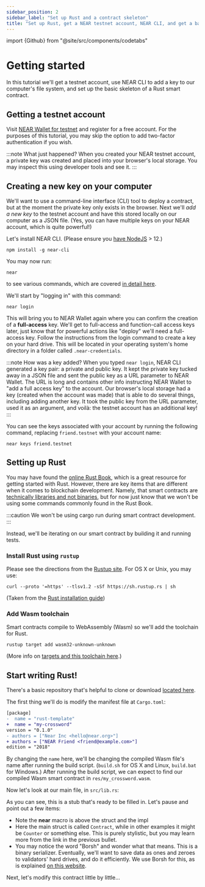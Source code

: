 ```yaml
---
sidebar_position: 2
sidebar_label: "Set up Rust and a contract skeleton" 
title: "Set up Rust, get a NEAR testnet account, NEAR CLI, and get a basic smart contract skeleton ready"
---
```

import {Github} from "@site/src/components/codetabs"

# Getting started

In this tutorial we'll get a testnet account, use NEAR CLI to add a key to our computer's file system, and set up the basic skeleton of a Rust smart contract.

## Getting a testnet account

Visit [NEAR Wallet for testnet](https://testnet.mynearwallet.com/) and register for a free account. For the purposes of this tutorial, you may skip the option to add two-factor authentication if you wish.

:::note What just happened?
When you created your NEAR testnet account, a private key was created and placed into your browser's local storage. You may inspect this using developer tools and see it. 
:::

## Creating a new key on your computer

We'll want to use a command-line interface (CLI) tool to deploy a contract, but at the moment the private key only exists in the browser. Next we'll _add a new key_ to the testnet account and have this stored locally on our computer as a JSON file. (Yes, you can have multiple keys on your NEAR account, which is quite powerful!)

Let's install NEAR CLI. (Please ensure you [have NodeJS](https://nodejs.org/) > 12.)

    npm install -g near-cli

You may now run:

    near

to see various commands, which are covered [in detail here](https://docs.near.org/tools/near-cli).

We'll start by "logging in" with this command:

    near login

This will bring you to NEAR Wallet again where you can confirm the creation of a **full-access** key. We'll get to full-access and function-call access keys later, just know that for powerful actions like "deploy" we'll need a full-access key. Follow the instructions from the login command to create a key on your hard drive. This will be located in your operating system's home directory in a folder called `.near-credentials`.

:::note How was a key added?
When you typed `near login`, NEAR CLI generated a key pair: a private and public key. It kept the private key tucked away in a JSON file and sent the public key as a URL parameter to NEAR Wallet. The URL is long and contains other info instructing NEAR Wallet to "add a full access key" to the account. Our browser's local storage had a key (created when the account was made) that is able to do several things, including adding another key. It took the public key from the URL parameter, used it as an argument, and voilà: the testnet account has an additional key!
:::

You can see the keys associated with your account by running the following command, replacing `friend.testnet` with your account name:

    near keys friend.testnet

## Setting up Rust

You may have found the [online Rust Book](https://doc.rust-lang.org/stable/book), which is a great resource for getting started with Rust. However, there are key items that are different when it comes to blockchain development. Namely, that smart contracts are [technically libraries and not binaries](https://learning-rust.github.io/docs/cargo-crates-and-basic-project-structure/#crate), but for now just know that we won't be using some commands commonly found in the Rust Book.

:::caution We won't be using
    cargo run
during smart contract development.
:::

Instead, we'll be iterating on our smart contract by building it and running tests.

### Install Rust using `rustup`

Please see the directions from the [Rustup site](https://rustup.rs/#). For OS X or Unix, you may use:

    curl --proto '=https' --tlsv1.2 -sSf https://sh.rustup.rs | sh

(Taken from the [Rust installation guide](https://www.rust-lang.org/tools/install))

### Add Wasm toolchain

Smart contracts compile to WebAssembly (Wasm) so we'll add the toolchain for Rust.

    rustup target add wasm32-unknown-unknown

(More info on [targets and this toolchain here](https://doc.rust-lang.org/edition-guide/rust-2018/platform-and-target-support/webassembly-support.html).)

## Start writing Rust! 

There's a basic repository that's helpful to clone or download [located here](https://github.com/near/boilerplate-template-rs). 

The first thing we'll do is modify the manifest file at `Cargo.toml`:

```diff
[package]
-  name = "rust-template"
+  name = "my-crossword"
version = "0.1.0"
- authors = ["Near Inc <hello@near.org>"]
+ authors = ["NEAR Friend <friend@example.com>"]
edition = "2018"
```

By changing the `name` here, we'll be changing the compiled Wasm file's name after running the build script. (`build.sh` for OS X and Linux, `build.bat` for Windows.) After running the build script, we can expect to find our compiled Wasm smart contract in `res/my_crossword.wasm`.

Now let's look at our main file, in `src/lib.rs`:

<Github language="rust" start="8" end="44" url="https://github.com/near/boilerplate-template-rs/blob/f1edeead98a9ec12c3f6db311f62025305f57874/contract/src/lib.rs" />

As you can see, this is a stub that's ready to be filled in. Let's pause and point out a few items:

- Note the **near** macro is above the struct and the impl
- Here the main struct is called `Contract`, while in other examples it might be `Counter` or something else. This is purely stylistic, but you may learn more from the link in the previous bullet.
- You may notice the word "Borsh" and wonder what that means. This is a binary serializer. Eventually, we'll want to save data as ones and zeroes to validators' hard drives, and do it efficiently. We use Borsh for this, as is explained [on this website](https://borsh.io).

Next, let's modify this contract little by little…
